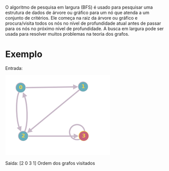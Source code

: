 O algoritmo de pesquisa em largura (BFS) é usado para pesquisar uma estrutura de dados de árvore ou gráfico para um nó que atenda a um conjunto de critérios. Ele começa na raiz da árvore ou gráfico e procura/visita todos os nós no nível de profundidade atual antes de passar para os nós no próximo nível de profundidade. A busca em largura pode ser usada para resolver muitos problemas na teoria dos grafos.

# Exemplo

Entrada:

![App Screenshot](./assets/grafo.png)

Saida: [2 0 3 1] Ordem dos grafos visitados